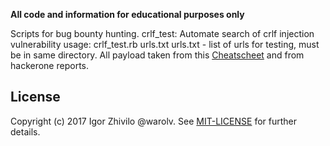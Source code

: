 **All code and information for educational purposes only**

Scripts for bug bounty hunting.
crlf_test: Automate search of crlf injection vulnerability
usage: crlf_test.rb urls.txt
urls.txt - list of urls for testing, must be in same directory.
All payload taken from this [Cheatscheet](https://github.com/EdOverflow/bugbounty-cheatsheet/blob/master/cheatsheets/crlf.md) and from hackerone reports.

## License

Copyright (c) 2017 Igor Zhivilo @warolv. See [MIT-LICENSE](https://en.wikipedia.org/wiki/MIT_License) for further details.

